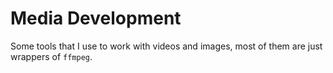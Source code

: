 # Media Development

Some tools that I use to work with videos and images, most of them are just wrappers of `ffmpeg`.

